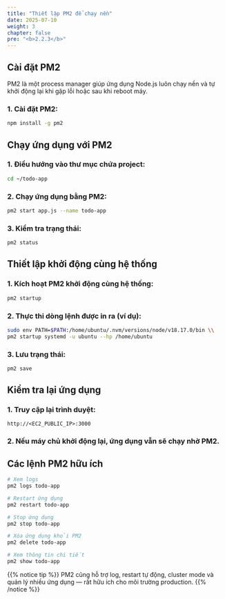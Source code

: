 ```yaml
---
title: "Thiết lập PM2 để chạy nền"
date: 2025-07-10
weight: 3
chapter: false
pre: "<b>2.2.3</b>"
---
```


## Cài đặt PM2

PM2 là một process manager giúp ứng dụng Node.js luôn chạy nền và tự khởi động lại khi gặp lỗi hoặc sau khi reboot máy.

### 1. Cài đặt PM2:

```bash
npm install -g pm2
```

## Chạy ứng dụng với PM2

### 1. Điều hướng vào thư mục chứa project:

```bash
cd ~/todo-app
```

### 2. Chạy ứng dụng bằng PM2:

```bash
pm2 start app.js --name todo-app
```

### 3. Kiểm tra trạng thái:

```bash
pm2 status
```

## Thiết lập khởi động cùng hệ thống

### 1. Kích hoạt PM2 khởi động cùng hệ thống:

```bash
pm2 startup
```

### 2. Thực thi dòng lệnh được in ra (ví dụ):

```bash
sudo env PATH=$PATH:/home/ubuntu/.nvm/versions/node/v18.17.0/bin \\
pm2 startup systemd -u ubuntu --hp /home/ubuntu
```

### 3. Lưu trạng thái:

```bash
pm2 save
```

## Kiểm tra lại ứng dụng

### 1. Truy cập lại trình duyệt:

```
http://<EC2_PUBLIC_IP>:3000
```

### 2. Nếu máy chủ khởi động lại, ứng dụng vẫn sẽ chạy nhờ PM2.

## Các lệnh PM2 hữu ích

```bash
# Xem logs
pm2 logs todo-app

# Restart ứng dụng
pm2 restart todo-app

# Stop ứng dụng
pm2 stop todo-app

# Xóa ứng dụng khỏi PM2
pm2 delete todo-app

# Xem thông tin chi tiết
pm2 show todo-app
```

{{% notice tip %}}
PM2 cũng hỗ trợ log, restart tự động, cluster mode và quản lý nhiều ứng dụng — rất hữu ích cho môi trường production.
{{% /notice %}}
```
